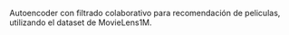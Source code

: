 Autoencoder con filtrado colaborativo para recomendación de peliculas, utilizando el dataset de MovieLens1M.
